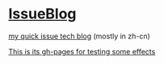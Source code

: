 # [IssueBlog](https://github.com/FredWe/IssueBlog/issues)
[my quick issue tech blog](https://github.com/FredWe/IssueBlog/issues) (mostly in zh-cn)

[This is its gh-pages for testing some effects](FredWe.github.io/IssueBlog)
